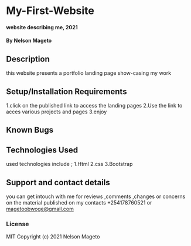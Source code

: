 # My-First-Website
#### website describing me, 2021
#### By Nelson Mageto
## Description
this website presents  a portfolio landing page show-casing my work 
## Setup/Installation Requirements
1.click on the published link to access the landing pages 
2.Use the link to  acces  various projects and pages 
3.enjoy 
## Known Bugs

## Technologies Used
 used technologies include ;
  1.Html
  2.css
  3.Bootstrap


## Support and contact details
you can get intouch with me for reviews ,comments ,changes or concerns on the material published on my contacts 
+254178760521 or 
 magetoobwoge@gmail.com


### License
MIT 
Copyright (c) 2021 Nelson Mageto
  